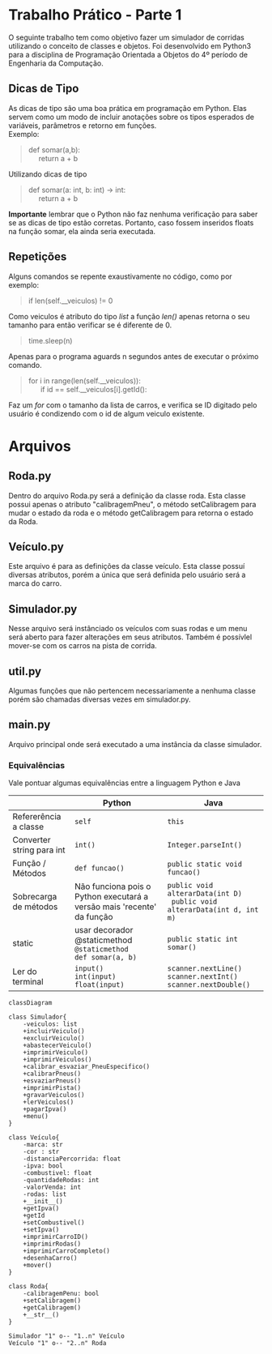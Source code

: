 # Trabalho Prático - Parte 1  

O seguinte trabalho tem como objetivo fazer um simulador de corridas utilizando o conceito de classes e objetos. Foi desenvolvido em Python3 para a disciplina de Programação Orientada a Objetos do 4º período de Engenharia da Computação.

## Dicas de Tipo
As dicas de tipo são uma boa prática em programação em Python. Elas servem como um modo de incluir anotações sobre os tipos esperados de variáveis, parâmetros e retorno em funções. <br>
Exemplo:
> def somar(a,b):<br>
>&nbsp;&nbsp;&nbsp;&nbsp;&nbsp;return a + b<br>

Utilizando dicas de tipo
> def somar(a: int, b: int) -> int:<br>
> &nbsp;&nbsp;&nbsp;&nbsp;&nbsp;return a + b<br>

**Importante** lembrar que o Python não faz nenhuma verificação para saber se as dicas de tipo estão corretas. Portanto, caso fossem inseridos floats na função somar, ela ainda seria executada.

## Repetições
Alguns comandos se repente exaustivamente no código, como por exemplo:
> if len(self.__veiculos) != 0

Como veiculos é atributo do tipo *list* a função *len()* apenas retorna o seu tamanho para então verificar se é diferente de 0.

> time.sleep(n)

Apenas para o programa aguards n segundos antes de executar o próximo comando.

>for i in range(len(self.__veiculos)):<br>
>&nbsp;&nbsp;&nbsp;&nbsp;&nbsp; if id == self.__veiculos[i].getId():

Faz um *for* com o tamanho da lista de carros, e verifica se ID digitado pelo usuário é condizendo com o id de algum veiculo existente.

# Arquivos
##  Roda.py
Dentro do arquivo Roda.py será a definição da classe roda. Esta classe possui apenas o atributo "calibragemPneu", o método setCalibragem para mudar o estado da roda e o método getCalibragem para retorna o estado da Roda.

## Veículo.py
Este arquivo é para as definições da classe veículo. Esta classe possuí diversas atributos, porém a única que será definida pelo usuário será a marca do carro. 

## Simulador.py
Nesse arquivo será instânciado os veículos com suas rodas e um menu será aberto para fazer alterações em seus atributos. Também é possívlel mover-se com os carros na pista de corrida. 

## util.py
Algumas funções que não pertencem necessariamente a nenhuma classe porém são chamadas diversas vezes em simulador.py.

## main.py
Arquivo principal onde será executado a uma instância da classe simulador.

### Equivalências
Vale pontuar algumas equivalências entre a linguagem Python e Java

|                | Python                         |Java           |
|----------------|-------------------------------|-----------------------------|
|Refererência a classe | `self`|`this`|
|Converter string para int |`int()`            |`Integer.parseInt()`|
|Função / Métodos|`def funcao()`| `public static void funcao()`|
|Sobrecarga de métodos| Não funciona pois o Python executará a versão mais 'recente' da função | `public void alterarData(int D) `<br> ` public void alterarData(int d, int m)`|
| static | usar decorador @staticmethod <br>`@staticmethod`<br> `def somar(a, b)`| `public static int somar()`|
Ler do terminal|`input()`<br> `int(input)` <br> `float(input)`| `scanner.nextLine()`<br> `scanner.nextInt()`<br> `scanner.nextDouble()`|


```mermaid
classDiagram

class Simulador{
    -veiculos: list
    +incluirVeiculo()
    +excluirVeiculo()
    +abastecerVeiculo()
    +imprimirVeiculo()
    +imprimirVeiculos()
    +calibrar_esvaziar_PneuEspecifico()
    +calibrarPneus()
    +esvaziarPneus()
    +imprimirPista()
    +gravarVeiculos()
    +lerVeiculos()
    +pagarIpva()
    +menu()
}

class Veículo{
    -marca: str
    -cor : str
    -distanciaPercorrida: float
    -ipva: bool
    -combustivel: float
    -quantidadeRodas: int
    -valorVenda: int
    -rodas: list
    +__init__()
    +getIpva()
    +getId
    +setCombustivel()
    +setIpva()
    +imprimirCarroID()
    +imprimirRodas()
    +imprimirCarroCompleto()
    +desenhaCarro()
    +mover()
}

class Roda{
    -calibragemPenu: bool
    +setCalibragem()
    +getCalibragem()
    +__str__()
}

Simulador "1" o-- "1..n" Veículo 
Veículo "1" o-- "2..n" Roda
```

